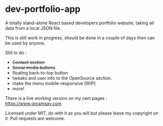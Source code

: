 # dev-portfolio-app

A totally stand-alone React based developers portfolio website, taking all data
from a local JSON file.

This is still work in progress, should be done in a couple of days then can be
used by anyone.

Still to do :

- <del>Contact section<del>
- <del>Social media buttons<del>
- floating back-to-top button
- tweaks and user info to the OpenSource section.
- make the menu mobile-responsive [WIP]
- more!

There is a live working version on my own pages : https://www.gnramsay.com

Licensed under MIT, do with it as you will but please leave my copyright on it.
Pull requests are welcome.
